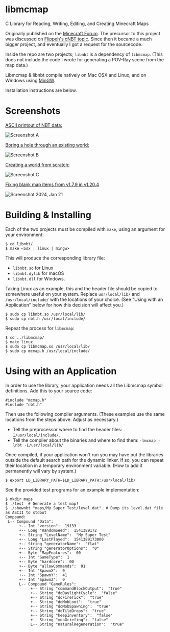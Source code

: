 # libmcmap
C Library for Reading, Writing, Editing, and Creating Minecraft Maps

Originally published on the [Minecraft Forum](https://www.minecraftforum.net/forums/mapping-and-modding-java-edition/minecraft-tools/1266002-libmcmap-c-library-for-map-reading-writing-editing). The precursor to this project was discussed on [Flippeh's cNBT topic](https://www.minecraftforum.net/forums/mapping-and-modding-java-edition/minecraft-tools/1260544-cnbt-a-low-level-nbt-manipulation-library?page=2#c25). Since then it became a much bigger project, and eventually I got a request for the sourcecode.

Inside the repo are two projects; `libnbt` is a dependency of `libmcmap`. (This does not include the code I wrote for generating a POV-Ray scene from the map data.)

Libmcmap & libnbt compile natively on Mac OSX and Linux, and on Windows using [MinGW](http://mingw.org/).

Installation instructions are below.

# Screenshots

[ASCII printout of NBT data:](https://twitter.com/petermarkley/status/373872343589744640)

![Screenshot A](screenshots/20140515a-screenshot.png)


[Boring a hole through an existing world:](https://twitter.com/petermarkley/status/386722644088741888)

![Screenshot B](screenshots/20140515b-screenshot.png)


[Creating a world from scratch:](https://twitter.com/petermarkley/status/388499118584115200)

![Screenshot C](screenshots/20140515c-screenshot.png)

[Fixing blank map items from v1.7.9 in v1.20.4](https://twitter.com/petermarkley/status/1749183458042134832)

![Screenshot 2024, Jan 21](screenshots/20240121-screenshot.jpg)

# Building & Installing

Each of the two projects must be compiled with `make`, using an argument for your environment:

```
$ cd libnbt/
$ make <osx | linux | mingw>
```

This will produce the corresponding library file:
* `libnbt.so` for Linux
* `libnbt.dylib` for macOS
* `libnbt.dll` for Windows.

Taking Linux as an example, this and the header file should be copied to somewhere useful on your system. Replace `usr/local/lib/` and `/usr/local/include/` with the locations of your choice. (See "Using with an Application" below for how this decision will affect you.)

```
$ sudo cp libnbt.so /usr/local/lib/
$ sudo cp nbt.h /usr/local/include/
```

Repeat the process for `libmcmap`:

```
$ cd ../libmcmap/
$ make linux
$ sudo cp libmcmap.so /usr/local/lib/
$ sudo cp mcmap.h /usr/local/include/
```

# Using with an Application

In order to use the library, your application needs all the Libmcmap symbol definitions. Add this to your source code:

```
#include "mcmap.h"
#include "nbt.h"
```

Then use the following compiler arguments. (These examples use the same locations from the steps above. Adjust as necessary.)
* Tell the preprocessor where to find the header files: `-I/usr/local/include/`.
* Tell the compiler about the binaries and where to find them: `-lmcmap -lnbt -L/usr/local/lib/`

Once compiled, if your application won't run you may have put the libraries outside the default search path for the dynamic linker. If so, you can repeat their location in a temporary environment variable. (How to add it permanently will vary by system.)

```
$ export LD_LIBRARY_PATH=$LD_LIBRARY_PATH:/usr/local/lib/
```

See the provided test programs for an example implementation:

```
$ mkdir maps
$ ./test  # Generate a test map!
$ ./shownbt "maps/My Super Test/level.dat"  # Dump its level.dat file as ASCII to stdout
Compound:  
 L-- Compound "Data":  
      +-- Int "version":  19133
      +-- Long "RandomSeed":  1541389172
      +-- String "LevelName":  "My Super Test"
      +-- Long "LastPlayed":  1541389173000
      +-- String "generatorName":  "flat"
      +-- String "generatorOptions":  "0"
      +-- Byte "MapFeatures":  00
      +-- Int "GameType":  1
      +-- Byte "hardcore":  00
      +-- Byte "allowCommands":  01
      +-- Int "SpawnX":  0
      +-- Int "SpawnY":  41
      +-- Int "SpawnZ":  0
      L-- Compound "GameRules":  
           +-- String "commandBlockOutput":  "true"
           +-- String "doDaylightCycle":  "false"
           +-- String "doFireTick":  "true"
           +-- String "doMobLoot":  "true"
           +-- String "doMobSpawning":  "true"
           +-- String "doTileDrops":  "true"
           +-- String "keepInventory":  "false"
           +-- String "mobGriefing":  "false"
           L-- String "naturalRegeneration":  "true"
```
